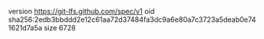 version https://git-lfs.github.com/spec/v1
oid sha256:2edb3bbddd2e12c61aa72d37484fa3dc9a6e80a7c3723a5deab0e741621d7a5a
size 6728
